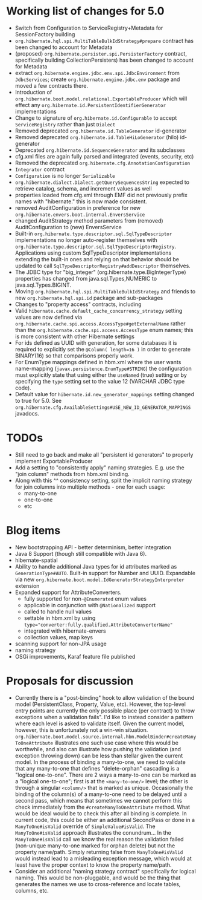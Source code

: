 Working list of changes for 5.0
===================================

* Switch from Configuration to ServiceRegistry+Metadata for SessionFactory building
* `org.hibernate.hql.spi.MultiTableBulkIdStrategy#prepare` contract has been changed to account for Metadata
* (proposed) `org.hibernate.persister.spi.PersisterFactory` contract, specifically building CollectionPersisters)
  has been changed to account for Metadata
* extract `org.hibernate.engine.jdbc.env.spi.JdbcEnvironment` from `JdbcServices`; create
  `org.hibernate.engine.jdbc.env` package and moved a few contracts there.
* Introduction of `org.hibernate.boot.model.relational.ExportableProducer` which will effect any
 `org.hibernate.id.PersistentIdentifierGenerator` implementations
* Change to signature of `org.hibernate.id.Configurable` to accept `ServiceRegistry` rather than just `Dialect`
* Removed deprecated `org.hibernate.id.TableGenerator` id-generator
* Removed deprecated `org.hibernate.id.TableHiLoGenerator` (hilo) id-generator
* Deprecated `org.hibernate.id.SequenceGenerator` and its subclasses
* cfg.xml files are again fully parsed and integrated (events, security, etc)
* Removed the deprecated `org.hibernate.cfg.AnnotationConfiguration`
* `Integrator` contract
* `Configuration` is  no longer `Serializable`
* `org.hibernate.dialect.Dialect.getQuerySequencesString` expected to retrieve catalog, schema, and increment values as well
* properties loaded from cfg.xml through EMF did not previously prefix names with "hibernate." this is now made consistent.
* removed AuditConfiguration in preference for new `org.hibernate.envers.boot.internal.EnversService`
* changed AuditStrategy method parameters from (removed) AuditConfiguration to (new) EnversService
* Built-in `org.hibernate.type.descriptor.sql.SqlTypeDescriptor` implementations no longer auto-register themselves
    with `org.hibernate.type.descriptor.sql.SqlTypeDescriptorRegistry`.  Applications using custom SqlTypeDescriptor
    implementations extending the built-in ones and relying on that behavior should be updated to call
    `SqlTypeDescriptorRegistry#addDescriptor` themselves.
* The JDBC type for "big_integer" (org.hibernate.type.BigIntegerType) properties has changed from 
    java.sql.Types,NUMERIC to java.sql.Types.BIGINT.
* Moving `org.hibernate.hql.spi.MultiTableBulkIdStrategy` and friends to new `org.hibernate.hql.spi.id` package
    and sub-packages
* Changes to "property access" contracts, including 
* Valid `hibernate.cache.default_cache_concurrency_strategy` setting values are now defined via
    `org.hibernate.cache.spi.access.AccessType#getExternalName` rather than the `org.hibernate.cache.spi.access.AccessType`
    enum names; this is more consistent with other Hibernate settings
* For ids defined as UUID with generation, for some databases it is required to explicitly set the `@Column( length=16 )`
    in order to generate BINARY(16) so that comparisons properly work.
* For EnumType mappings defined in hbm.xml where the user wants name-mapping (`javax.persistence.EnumType#STRING`) 
    the configuration must explicitly state that using either the `useNamed` (true) setting or by specifying the `type`
    setting set to the value 12 (VARCHAR JDBC type code).
* Default value for `hibernate.id.new_generator_mappings` setting changed to true for 5.0.  See 
    `org.hibernate.cfg.AvailableSettings#USE_NEW_ID_GENERATOR_MAPPINGS` javadocs. 
    

TODOs
=====
* Still need to go back and make all "persistent id generators" to properly implement ExportableProducer
* Add a setting to "consistently apply" naming strategies.  E.g. use the "join column" methods from hbm.xml binding.
* Along with this ^^ consistency setting, split the implicit naming strategy for join columns into multiple methods - one for each usage:
   * many-to-one
   * one-to-one
   * etc


Blog items
==========
* New bootstrapping API - better determinism, better integration
* Java 8 Support (though still compatible with Java 6).
* hibernate-spatial
* Ability to handle additional Java types for id attributes marked as `GenerationType#AUTO`.  Built-in support
    for Number and UUID.  Expandable via new `org.hibernate.boot.model.IdGeneratorStrategyInterpreter` extension
* Expanded support for AttributeConverters.
    * fully supported for non-`@Enumerated` enum values
    * applicable in conjunction with `@Nationalized` support
    * called to handle null values
    * settable in hbm.xml by using `type="converter:fully.qualified.AttributeConverterName"`
    * integrated with hibernate-envers
    * collection values, map keys
* scanning support for non-JPA usage
* naming strategy
* OSGi improvements, Karaf feature file published


Proposals for discussion
========================
* Currently there is a "post-binding" hook to allow validation of the bound model (PersistentClass,
Property, Value, etc).  However, the top-level entry points are currently the only possible place
(per contract) to throw exceptions when a validation fails".  I'd like to instead consider a pattern
where each level is asked to validate itself.  Given the current model, however, this is unfortunately
not a win-win situation.  `org.hibernate.boot.model.source.internal.hbm.ModelBinder#createManyToOneAttribute`
illustrates one such use case where this would be worthwhile, and also can illustrate how pushing the
validation (and exception throwing down) can be less than stellar given the current model.  In the process
of binding a many-to-one, we need to validate that any many-to-one that defines "delete-orphan" cascading
is a "logical one-to-one".  There are 2 ways a many-to-one can be marked as a "logical one-to-one"; first
is at the `<many-to-one/>` level; the other is through a singular `<column/>` that is marked as unique.
Occasionally the binding of the column(s) of a many-to-one need to be delayed until a second pass, which
means that sometimes we cannot perform this check immediately from the `#createManyToOneAttribute` method.
What would be ideal would be to check this after all binding is complete.  In current code, this could be
either an additional SecondPass or done in a `ManyToOne#isValid` override of `SimpleValue#isValid`.  The
`ManyToOne#isValid` approach illustrates the conundrum... In the `ManyToOne#isValid` call we know the real
reason the validation failed (non-unique many-to-one marked for orphan delete) but not the property name/path.
Simply returning false from `ManyToOne#isValid` would instead lead to a misleading exception message, which
would at least have the proper context to know the property name/path.
* Consider an additional "naming strategy contract" specifically for logical naming.  This would be non-pluggable, and
would be the thing that generates the names we use to cross-reference and locate tables, columns, etc.
